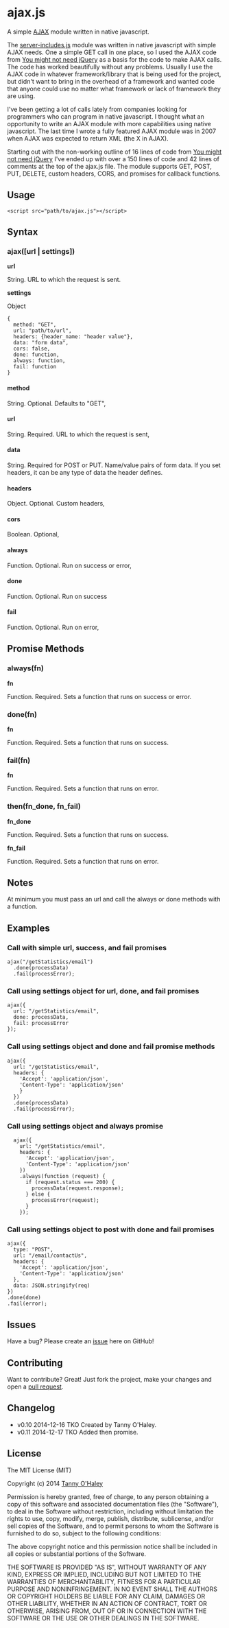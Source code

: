 # ajax.js

A simple [AJAX](http://en.wikipedia.org/wiki/Ajax_%28programming%29) module written in native javascript.

The [server-includes.js](https://github.com/tannyo/server-includes.js) module was written in native javascript with simple AJAX needs. One a simple GET call in one place, so I used the AJAX code from [You might not need jQuery](http://youmightnotneedjquery.com/) as a basis for the code to make AJAX calls. The code has worked beautifully without any problems. Usually I use the AJAX code in whatever framework/library that is being used for the project, but didn't want to bring in the overhead of a framework and wanted code that anyone could use no matter what framework or lack of framework they are using.

I've been getting a lot of calls lately from companies looking for programmers who can program in native javascript. I thought what an opportunity to write an AJAX module with more capabilities using native javascript. The last time I wrote a fully featured AJAX module was in 2007 when AJAX was expected to return XML (the X in AJAX).

Starting out with the non-working outline of 16 lines of code from [You might not need jQuery](http://youmightnotneedjquery.com/) I've ended up with over a 150 lines of code and 42 lines of comments at the top of the ajax.js file. The module supports GET, POST, PUT, DELETE, custom headers, CORS, and promises for callback functions.

## Usage

    <script src="path/to/ajax.js"></script>

## Syntax

### ajax([url | settings])

**url**

String. URL to which the request is sent.

**settings**

Object
```
{
  method: "GET",
  url: "path/to/url",
  headers: {header_name: "header value"},
  data: "form data",
  cors: false,
  done: function,
  always: function,
  fail: function
}
```

#### method

String. Optional. Defaults to "GET",

#### url

String. Required. URL to which the request is sent,

#### data

String. Required for POST or PUT. Name/value pairs of form data. If you set headers, it can be any type of data the header defines.

#### headers

Object. Optional. Custom headers,

#### cors

Boolean. Optional,

#### always

Function. Optional. Run on success or error,

#### done

Function. Optional. Run on success

#### fail

Function. Optional. Run on error,

## Promise Methods

### always(fn)

**fn**

Function. Required. Sets a function that runs on success or error.

### done(fn)

**fn**

Function. Required. Sets a function that runs on success.

### fail(fn)

**fn**

Function. Required. Sets a function that runs on error.

### then(fn_done, fn_fail)

**fn_done**

Function. Required. Sets a function that runs on success.

**fn_fail**

Function. Required. Sets a function that runs on error.

## Notes

At minimum you must pass an url and call the always or done methods with a function.

## Examples

### Call with simple url, success, and fail promises

    ajax("/getStatistics/email")
      .done(processData)
      .fail(processError);

### Call using settings object for url, done, and fail promises

    ajax({
      url: "/getStatistics/email",
      done: processData,
      fail: processError
    });

### Call using settings object and done and fail promise methods

    ajax({
      url: "/getStatistics/email",
      headers: {
        'Accept': 'application/json',
        'Content-Type': 'application/json'
        }
      })
      .done(processData)
      .fail(processError);

### Call using settings object and always promise

      ajax({
        url: "/getStatistics/email",
        headers: {
          'Accept': 'application/json',
          'Content-Type': 'application/json'
        })
        .always(function (request) {
          if (request.status === 200) {
            processData(request.response);
          } else {
            processError(request);
          }
        });

### Call using settings object to post with done and fail promises

    ajax({
      type: "POST",
      url: "/email/contactUs",
      headers: {
        'Accept': 'application/json',
        'Content-Type': 'application/json'
      },
      data: JSON.stringify(req)
    })
    .done(done)
    .fail(error);

## Issues

Have a bug? Please create an [issue](https://github.com/tannyo/ajax.js/issues) here on GitHub!

## Contributing

Want to contribute? Great! Just fork the project, make your changes and open a [pull request](https://github.com/tannyo/ajax/pulls).

## Changelog
* v0.10 2014-12-16 TKO Created by Tanny O'Haley.
* v0.11 2014-12-17 TKO Added then promise.

## License

The MIT License (MIT)

Copyright (c) 2014 [Tanny O'Haley](http://tanny.ica.com)

Permission is hereby granted, free of charge, to any person obtaining a copy
of this software and associated documentation files (the "Software"), to deal
in the Software without restriction, including without limitation the rights
to use, copy, modify, merge, publish, distribute, sublicense, and/or sell
copies of the Software, and to permit persons to whom the Software is
furnished to do so, subject to the following conditions:

The above copyright notice and this permission notice shall be included in all
copies or substantial portions of the Software.

THE SOFTWARE IS PROVIDED "AS IS", WITHOUT WARRANTY OF ANY KIND, EXPRESS OR
IMPLIED, INCLUDING BUT NOT LIMITED TO THE WARRANTIES OF MERCHANTABILITY,
FITNESS FOR A PARTICULAR PURPOSE AND NONINFRINGEMENT. IN NO EVENT SHALL THE
AUTHORS OR COPYRIGHT HOLDERS BE LIABLE FOR ANY CLAIM, DAMAGES OR OTHER
LIABILITY, WHETHER IN AN ACTION OF CONTRACT, TORT OR OTHERWISE, ARISING FROM,
OUT OF OR IN CONNECTION WITH THE SOFTWARE OR THE USE OR OTHER DEALINGS IN THE
SOFTWARE.
